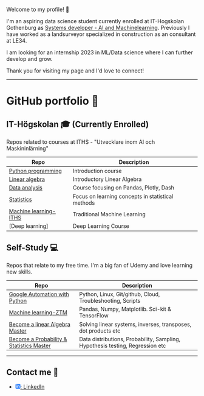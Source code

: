 Welcome to my profile! :robot:

I'm an aspiring data science student currently enrolled at IT-Hogskolan Gothenburg as [Systems developer - AI and Machinelearning][iths-ai]. Previously I have worked as a landsurveyor specialized in construction as an consultant at LE34.

I am looking for an internship 2023 in ML/Data science where I can further develop and grow.

Thank you for visiting my page and I'd love to connect!

---

# GitHub portfolio :briefcase:
## IT-Högskolan :mortar_board: (Currently Enrolled)
Repos related to courses at ITHS - "Utvecklare inom AI och Maskininlärning"

| Repo                                | Description                        |
| ------------------------------      | ---------------------------------- |
| [Python programming][pytprog]       | Introduction course     |
| [Linear algebra][lin_alg]          | Introductory Linear Algebra  |
| [Data analysis][data_analysis]     | Course focusing on Pandas, Plotly, Dash    |
| [Statistics][stat]     | Focus on learning concepts in statistical methods    |
| [Machine learning-ITHS][ml-iths]    | Traditional Machine Learning       |
| [Deep learning]<!--[dl]-->           | Deep Learning Course               |

[iths-ai]: https://www.iths.se/utbildningar/utvecklare-inom-ai-och-maskininlarning/
[pytprog]: https://github.com/smlatic/Python-Edin-Smlatic
[data_analysis]: https://github.com/smlatic/Databehandling-Edin-Smlatic
[stat]: https://github.com/smlatic/statistiska-metoder-workfolder
[ml-iths]: https://github.com/smlatic/Machine-Learning-ITHS
<!--[dl]: https://github.com/kokchun/Deep-learning-AI21  -->
[lin_alg]: https://github.com/kokchun/Linjar-algebra-21


## Self-Study :computer:
Repos that relate to my free time. I'm a big fan of Udemy and love learning new skills.

| Repo                    | Description                                   |
| ------------------------------ | --------------------------------------------- |
| [Google Automation with Python][go] | Python, Linux, Git/github, Cloud, Troubleshooting, Scripts |
| [Machine learning-ZTM][ml-ztm]      | Pandas, Numpy, Matplotlib. Sci-kit & TensorFlow       |
| [Become a linear Algebra Master][lin-krista]      | Solving linear systems, inverses, transposes, dot products etc        |
| [Become a Probability & Statistics Master][stat-krista]      | Data distributions, Probability, Sampling, Hypothesis testing, Regression etc|




[go]: https://github.com/smlatic/Google-it-automation-ES
[ml-ztm]: https://github.com/smlatic/ml_bootcamp
[god]: https://www.coursera.org/professional-certificates/google-data-analytics
[lin-krista]: https://www.udemy.com/course/linear-algebra-course/
[stat-krista]: https://www.udemy.com/course/statistics-probability/


---

## Contact me :iphone:

- [![linkedIn icon](assets/linkedIn-icon.png): LinkedIn][linkedin]

[linkedin]: https://www.linkedin.com/in/edin-smlatic-377251173/
